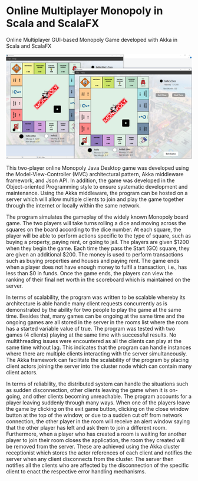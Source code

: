 # Online Multiplayer Monopoly in Scala and ScalaFX
Online Multiplayer GUI-based Monopoly Game developed with Akka in Scala and ScalaFX

![alt text](https://github.com/mintchococookies/multiplayer-monopoly/blob/main/monopoly-capture.png)

This two-player online Monopoly Java Desktop game was developed using the Model-View-Controller (MVC) architectural pattern, Akka middleware framework, and Json API. In addition, the game was developed in the Object-oriented Programming style to ensure systematic development and maintenance. Using the Akka middleware, the program can be hosted on a server which will allow multiple clients to join and play the game together through the internet or locally within the same network. 

The program simulates the gameplay of the widely known Monopoly board game. The two players will take turns rolling a dice and moving across the squares on the board according to the dice number. At each square, the player will be able to perform actions specific to the type of square, such as buying a property, paying rent, or going to jail. The players are given $1200 when they begin the game. Each time they pass the Start (GO) square, they are given an additional $200. The money is used to perform transactions such as buying properties and houses and paying rent. The game ends when a player does not have enough money to fulfil a transaction, i.e., has less than $0 in funds. Once the game ends, the players can view the ranking of their final net worth in the scoreboard which is maintained on the server.

In terms of scalability, the program was written to be scalable whereby its architecture is able handle many client requests concurrently as is demonstrated by the ability for two people to play the game at the same time. Besides that, many games can be ongoing at the same time and the ongoing games are all stored in the server in the rooms list where the room has a started variable value of true. The program was tested with two games (4 clients) playing at the same time with successful results. No multithreading issues were encountered as all the clients can play at the same time without lag. This indicates that the program can handle instances where there are multiple clients interacting with the server simultaneously. The Akka framework can facilitate the scalability of the program by placing client actors joining the server into the cluster node which can contain many client actors.

In terms of reliability, the distributed system can handle the situations such as sudden disconnection, other clients leaving the game when it is on-going, and other clients becoming unreachable. The program accounts for a player leaving suddenly through many ways. When one of the players leave the game by clicking on the exit game button, clicking on the close window button at the top of the window, or due to a sudden cut off from network connection, the other player in the room will receive an alert window saying that the other player has left and ask them to join a different room. Furthermore, when a player who has created a room is waiting for another player to join their room closes the application, the room they created will be removed from the server. These are achieved using the Akka cluster receptionist which stores the actor references of each client and notifies the server when any client disconnects from the cluster. The server then notifies all the clients who are affected by the disconnection of the specific client to enact the respective error handling mechanisms.

